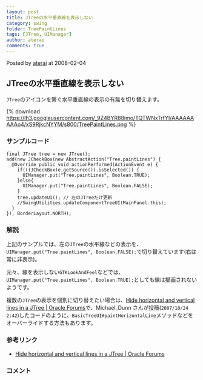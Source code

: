 ```yaml
---
layout: post
title: JTreeの水平垂直線を表示しない
category: swing
folder: TreePaintLines
tags: [JTree, UIManager]
author: aterai
comments: true
---
```


Posted by [aterai](http://terai.xrea.jp/aterai.html) at 2008-02-04

## JTreeの水平垂直線を表示しない
`JTree`のアイコンを繋ぐ水平垂直線の表示の有無を切り替えます。


{% download https://lh3.googleusercontent.com/_9Z4BYR88imo/TQTWNxTrfYI/AAAAAAAAAo4/xS9RjkcNYYM/s800/TreePaintLines.png %}

### サンプルコード
<pre class="prettyprint"><code>final JTree tree = new JTree();
add(new JCheckBox(new AbstractAction("Tree.paintLines") {
  @Override public void actionPerformed(ActionEvent e) {
    if(((JCheckBox)e.getSource()).isSelected()) {
      UIManager.put("Tree.paintLines", Boolean.TRUE);
    }else{
      UIManager.put("Tree.paintLines", Boolean.FALSE);
    }
    tree.updateUI(); // 左のJTreeだけ更新
    //SwingUtilities.updateComponentTreeUI(MainPanel.this);
  }
}), BorderLayout.NORTH);
</code></pre>

### 解説
上記のサンプルでは、左の`JTree`の水平線などの表示を、`UIManager.put("Tree.paintLines", Boolean.FALSE);`で切り替えています(右は常に非表示)。

元々、線を表示しない`GTKLookAndFeel`などでは、`UIManager.put("Tree.paintLines", Boolean.TRUE);`としても線は描画されないようです。

複数の`JTree`の表示を個別に切り替えたい場合は、[Hide horizontal and vertical lines in a JTree | Oracle Forums](https://forums.oracle.com/thread/1367209)で、Michael_Dunn さんが投稿(`2007/10/24 2:42`)したコードのように、`BasicTreeUI#paintHorizontalLine`メソッドなどをオーバーライドする方法もあります。

### 参考リンク
- [Hide horizontal and vertical lines in a JTree | Oracle Forums](https://forums.oracle.com/thread/1367209)

<!-- dummy comment line for breaking list -->

### コメント
